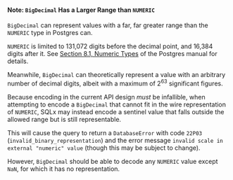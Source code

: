 #### Note: `BigDecimal` Has a Larger Range than `NUMERIC`

`BigDecimal` can represent values with a far, far greater range than the `NUMERIC` type in Postgres can.

`NUMERIC` is limited to 131,072 digits before the decimal point, and 16,384 digits after it. See [Section 8.1, Numeric
Types] of the Postgres manual for details.

Meanwhile, `BigDecimal` can theoretically represent a value with an arbitrary number of decimal digits, albeit with a
maximum of 2<sup>63</sup> significant figures.

Because encoding in the current API design _must_ be infallible, when attempting to encode a `BigDecimal` that cannot
fit in the wire representation of `NUMERIC`, SQLx may instead encode a sentinel value that falls outside the allowed
range but is still representable.

This will cause the query to return a `DatabaseError` with code `22P03` (`invalid_binary_representation`) and the error
message `invalid scale in external "numeric" value` (though this may be subject to change).

However, `BigDecimal` should be able to decode any `NUMERIC` value except `NaN`, for which it has no representation.

[Section 8.1, Numeric Types]: https://www.postgresql.org/docs/current/datatype-numeric.html
